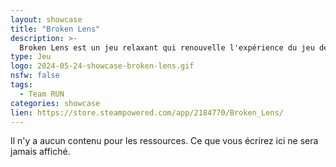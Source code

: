 ```yaml
---
layout: showcase
title: "Broken Lens"
description: >-
  Broken Lens est un jeu relaxant qui renouvelle l'expérience du jeu des 7 différences : repérez les différences entre deux scènes et suivez l'histoire du petit robot ayant un problème de vue. Collectionnez les pages du livres, découvrez des secrets, jouez à votre rythme!
type: Jeu
logo: 2024-05-24-showcase-broken-lens.gif
nsfw: false
tags:
  - Team RUN 
categories: showcase
lien: https://store.steampowered.com/app/2184770/Broken_Lens/
---
```


Il n'y a aucun contenu pour les ressources.
Ce que vous écrirez ici ne sera jamais affiché.
